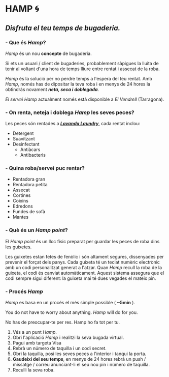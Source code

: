 # **HAMP** :cyclone:

## **_Disfruta el teu temps de bugaderia._**

### - Que és *Hamp*?
*Hamp* és un nou **concepte** de bugaderia.

Si ets un usuari / client de bugaderies, probablement sàpigues la lluita de tenir al voltant d'una hora de temps lliure entre rentat i assecat de la roba.


*Hamp* és la solució per no perdre temps a l'espera del teu rentat. Amb *Hamp*, només has de dipositar la teva roba i en menys de 24 hores la obtindràs novament **_neta, seca i doblegada_**.

*El servei Hamp* actualment només està disponible a *El Vendrell* (Tarragona).

### - On renta, neteja i doblega *Hamp* les seves peces?

Les peces són rentades a [**_Lavanda Laundry_**](https://www.facebook.com/pg/lavandalaundryelvendrell/about/), cada rentat inclou:

- Detergent
- Suavitzant
- Desinfectant
  - Antiàcars
  - Antibacteris


### - Quina roba/servei puc rentar?
- Rentadora gran
- Rentadora petita
- Assecat
- Cortines
- Coixins
- Edredons
- Fundes de sofà
- Mantes

### - Què és un *Hamp point*?
El *Hamp point* és un lloc físic preparat per guardar les peces de roba dins les guixetes.

Les guixetes estan fetes de fenòlic i són altament segures, dissenyades per prevenir el forçat dels panys. Cada guixeta té un teclat numèric electrònic amb un codi  personalitzat generat a l'atzar. Quan *Hamp* recull la roba de la guixeta, el codi és canviat automàticament. Aquest sistema assegura que el codi sempre sigui diferent: la guixeta mai té dues vegades el mateix pin.


### - Procés *Hamp*
*Hamp* es basa en un procés el més simple possible ( **~5min** ).

You do not have to worry about anything. *Hamp* will do for you.

No has de preocupar-te per res. Hamp ho fa tot per tu.

1. Vés a un punt *Hamp*.
2. Obri l'aplicació *Hamp* i realitzi la seva bugada virtual.
3. Pagui amb targeta Visa
4. Rebrà un número de taquilla i un codi secret.
5. Obri la taquilla, posi les seves peces a l'interior i tanqui la porta.
6. **Gaudeixi del seu temps**, en menys de 24 hores rebrà un push / missatge / correu anunciant-li el seu nou pin i número de taquilla.
7. Reculli la seva roba.
